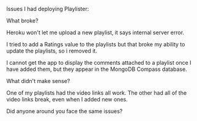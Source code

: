 Issues I had deploying Playlister:

What broke?

Heroku won't let me upload a new playlist, it says internal server error.

I tried to add a Ratings value to the playlists but that broke my ability to update the playlists, so i removed it.

I cannot get the app to display the comments attached to a playlist once I have added them, but they appear in the MongoDB Compass database.

What didn't make sense?

One of my playlists had the video links all work. The other had all of the video links break, even when I added new ones.


Did anyone around you face the same issues?


